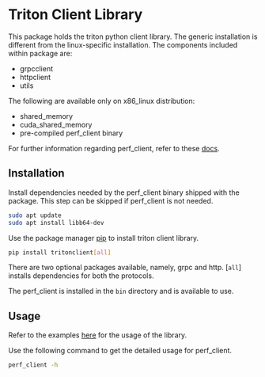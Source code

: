 <!-- Copyright (c) 2020, NVIDIA CORPORATION. All rights reserved.

 Redistribution and use in source and binary forms, with or without
 modification, are permitted provided that the following conditions
 are met:
  * Redistributions of source code must retain the above copyright
    notice, this list of conditions and the following disclaimer.
  * Redistributions in binary form must reproduce the above copyright
    notice, this list of conditions and the following disclaimer in the
    documentation and/or other materials provided with the distribution.
  * Neither the name of NVIDIA CORPORATION nor the names of its
    contributors may be used to endorse or promote products derived
    from this software without specific prior written permission.

 THIS SOFTWARE IS PROVIDED BY THE COPYRIGHT HOLDERS ``AS IS'' AND ANY
 EXPRESS OR IMPLIED WARRANTIES, INCLUDING, BUT NOT LIMITED TO, THE
 IMPLIED WARRANTIES OF MERCHANTABILITY AND FITNESS FOR A PARTICULAR
 PURPOSE ARE DISCLAIMED.  IN NO EVENT SHALL THE COPYRIGHT OWNER OR
 CONTRIBUTORS BE LIABLE FOR ANY DIRECT, INDIRECT, INCIDENTAL, SPECIAL,
 EXEMPLARY, OR CONSEQUENTIAL DAMAGES (INCLUDING, BUT NOT LIMITED TO,
 PROCUREMENT OF SUBSTITUTE GOODS OR SERVICES; LOSS OF USE, DATA, OR
 PROFITS; OR BUSINESS INTERRUPTION) HOWEVER CAUSED AND ON ANY THEORY
 OF LIABILITY, WHETHER IN CONTRACT, STRICT LIABILITY, OR TORT
 (INCLUDING NEGLIGENCE OR OTHERWISE) ARISING IN ANY WAY OUT OF THE USE
 OF THIS SOFTWARE, EVEN IF ADVISED OF THE POSSIBILITY OF SUCH DAMAGE.
-->

# Triton Client Library

This package holds the triton python client library. The generic
installation is different from the linux-specific installation. The components
included within package are:

- grpcclient
- httpclient
- utils

The following are available only on x86_linux distribution: 
- shared_memory
- cuda_shared_memory
- pre-compiled perf_client binary

For further information regarding perf_client, refer to these [docs](https://github.com/triton-inference-server/server/blob/master/docs/perf_client.rst).


## Installation

Install dependencies needed by the perf_client binary shipped with the package. This step
can be skipped if perf_client is not needed.

```bash
sudo apt update
sudo apt install libb64-dev
```

Use the package manager [pip](https://pip.pypa.io/en/stable/) to install triton client
library.

```bash
pip install tritonclient[all]
```

There are two optional packages available, namely, grpc and http. [`all`] installs
dependencies for both the protocols.

The perf_client is installed in the `bin` directory and is available to use. 

## Usage

Refer to the  examples [here](https://github.com/triton-inference-server/server/tree/master/src/clients/python/examples) for the usage of the library.

Use the following command to get the detailed usage for perf_client.

```bash
perf_client -h
```
